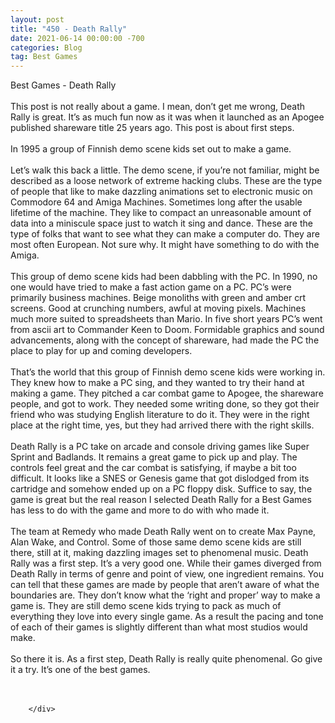 ```yaml
---
layout: post
title: "450 - Death Rally"
date: 2021-06-14 00:00:00 -700
categories: Blog
tag: Best Games
---
```


<div class="blog-content">
				<div class="paragraph"><span><span>Best Games - Death Rally</span></span><br><span></span><br><span><span>This post is not really about a game. I mean, don&rsquo;t get me wrong, Death Rally is great. It&rsquo;s as much fun now as it was when it launched as an Apogee published shareware title 25 years ago. This post is about first steps.</span></span><br><span></span><br><span><span>In 1995 a group of Finnish demo scene kids set out to make a game.</span></span><br><span></span><br><span><span>Let&rsquo;s walk this back a little. The demo scene, if you&rsquo;re not familiar, might be described as a loose network of extreme hacking clubs. These are the type of people that like to make dazzling animations set to electronic music on Commodore 64 and Amiga Machines. Sometimes long after the usable lifetime of the machine. They like to compact an unreasonable amount of data into a miniscule space just to watch it sing and dance. These are the type of folks that want to see what they can make a computer do. They are most often European. Not sure why. It might have something to do with the Amiga.</span></span><br><span></span><br><span><span>This group of demo scene kids had been dabbling with the PC. In 1990, no one would have tried to make a fast action game on a PC. PC&rsquo;s were primarily business machines. Beige monoliths with green and amber crt screens. Good at crunching numbers, awful at moving pixels. Machines much more suited to spreadsheets than Mario. In five short years PC&rsquo;s went from ascii art to Commander Keen to Doom. Formidable graphics and sound advancements, along with the concept of shareware, had made the PC the place to play for up and coming developers.</span></span><br><span></span><br><span><span>That&rsquo;s the world that this group of Finnish demo scene kids were working in. They knew how to make a PC sing, and they wanted to try their hand at making a game. They pitched a car combat game to Apogee, the shareware people, and got to work. They needed some writing done, so they got their friend who was studying English literature to do it. They were in the right place at the right time, yes, but they had arrived there with the right skills.&nbsp;</span></span><br><span></span><br><span><span>Death Rally is a PC take on arcade and console driving games like Super Sprint and Badlands. It remains a great game to pick up and play. The controls feel great and the car combat is satisfying, if maybe a bit too difficult. It looks like a SNES or Genesis game that got dislodged from its cartridge and somehow ended up on a PC floppy disk. Suffice to say, the game is great but the real reason I selected Death Rally for a Best Games has less to do with the game and more to do with who made it.</span></span><br><span></span><br><span><span>The team at Remedy who made Death Rally went on to create Max Payne, Alan Wake, and Control. Some of those same demo scene kids are still there, still at it, making dazzling images set to phenomenal music. Death Rally was a first step. It&rsquo;s a very good one. While their games diverged from Death Rally in terms of genre and point of view, one ingredient remains. You can tell that these games are made by people that aren&rsquo;t aware of what the boundaries are. They don&rsquo;t know what the &lsquo;right and proper&rsquo; way to make a game is. They are still demo scene kids trying to pack as much of everything they love into every single game. As a result the pacing and tone of each of their games is slightly different than what most studios would make.&nbsp;</span></span><br><span></span><br><span><span>So there it is. As a first step, Death Rally is really quite phenomenal. Go give it a try. It&rsquo;s one of the best games.</span></span><br><span></span><br>&#8203;</div>

		</div>
        